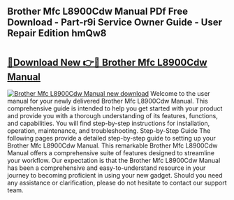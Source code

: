 ## Brother Mfc L8900Cdw Manual PDf Free Download - Part-r9i Service Owner Guide - User Repair Edition hmQw8

# <h2><a href="http://bc33949.oget.top/?id=Brother+Mfc+L8900Cdw+Manual">🔗Download New 👉🔴 Brother Mfc L8900Cdw Manual</a></h2>

[![Brother Mfc L8900Cdw Manual new download](https://i.imgur.com/5g1atiW.png)](http://bc33949.oget.top/?id=Brother+Mfc+L8900Cdw+Manual)
Welcome to the user manual for your newly delivered Brother Mfc L8900Cdw Manual. This comprehensive guide is intended to help you get started with your product and provide you with a thorough understanding of its features, functions, and capabilities. You will find step-by-step instructions for installation, operation, maintenance, and troubleshooting. Step-by-Step Guide The following pages provide a detailed step-by-step guide to setting up your Brother Mfc L8900Cdw Manual. This remarkable Brother Mfc L8900Cdw Manual offers a comprehensive suite of features designed to streamline your workflow. Our expectation is that the Brother Mfc L8900Cdw Manual has been a comprehensive and easy-to-understand resource in your journey to becoming proficient in using your new gadget. Should you need any assistance or clarification, please do not hesitate to contact our support team.
